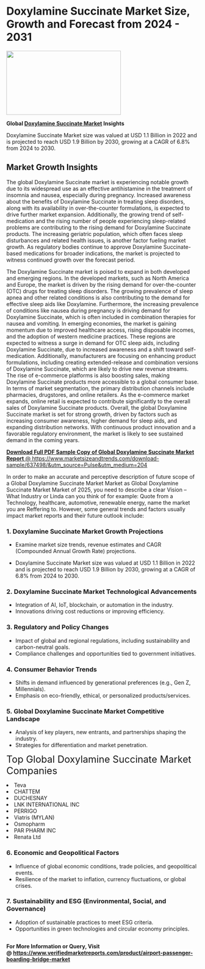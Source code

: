 <H1>Doxylamine Succinate Market Size, Growth and Forecast from 2024 - 2031</H1><img class="aligncenter size-medium wp-image-584254" src="https://thirdeyenews.in/wp-content/uploads/2024/09/Global-Market-Research-300x168.jpeg" alt="" width="300" height="168" /><p><strong>Global&nbsp;<a href="https://www.marketsizeandtrends.com/download-sample/637498/&amp;utm_source=Pulse&amp;utm_medium=204">Doxylamine Succinate Market</a> Insights</strong></p><p>Doxylamine Succinate Market size was valued at USD 1.1 Billion in 2022 and is projected to reach USD 1.9 Billion by 2030, growing at a CAGR of 6.8% from 2024 to 2030.</p><p><h2>Market Growth Insights</h2> <p>The global Doxylamine Succinate market is experiencing notable growth due to its widespread use as an effective antihistamine in the treatment of insomnia and nausea, especially during pregnancy. Increased awareness about the benefits of Doxylamine Succinate in treating sleep disorders, along with its availability in over-the-counter formulations, is expected to drive further market expansion. Additionally, the growing trend of self-medication and the rising number of people experiencing sleep-related problems are contributing to the rising demand for Doxylamine Succinate products. The increasing geriatric population, which often faces sleep disturbances and related health issues, is another factor fueling market growth. As regulatory bodies continue to approve Doxylamine Succinate-based medications for broader indications, the market is projected to witness continued growth over the forecast period. <a href="#"></a></p> <p>The Doxylamine Succinate market is poised to expand in both developed and emerging regions. In the developed markets, such as North America and Europe, the market is driven by the rising demand for over-the-counter (OTC) drugs for treating sleep disorders. The growing prevalence of sleep apnea and other related conditions is also contributing to the demand for effective sleep aids like Doxylamine. Furthermore, the increasing prevalence of conditions like nausea during pregnancy is driving demand for Doxylamine Succinate, which is often included in combination therapies for nausea and vomiting. In emerging economies, the market is gaining momentum due to improved healthcare access, rising disposable incomes, and the adoption of western medicine practices. These regions are expected to witness a surge in demand for OTC sleep aids, including Doxylamine Succinate, due to increased awareness and a shift toward self-medication. Additionally, manufacturers are focusing on enhancing product formulations, including creating extended-release and combination versions of Doxylamine Succinate, which are likely to drive new revenue streams. The rise of e-commerce platforms is also boosting sales, making Doxylamine Succinate products more accessible to a global consumer base. In terms of market segmentation, the primary distribution channels include pharmacies, drugstores, and online retailers. As the e-commerce market expands, online retail is expected to contribute significantly to the overall sales of Doxylamine Succinate products. Overall, the global Doxylamine Succinate market is set for strong growth, driven by factors such as increasing consumer awareness, higher demand for sleep aids, and expanding distribution networks. With continuous product innovation and a favorable regulatory environment, the market is likely to see sustained demand in the coming years. <a href="#"></p><p><span class=""><strong>Download Full PDF Sample Copy of Global Doxylamine Succinate Market Report</strong> @ <a href="https://www.marketsizeandtrends.com/download-sample/637498/&amp;utm_source=Pulse&amp;utm_medium=204" target="_blank">https://www.marketsizeandtrends.com/download-sample/637498/&amp;utm_source=Pulse&amp;utm_medium=204</a></span></p><p>In order to make an accurate and perceptive description of future scope of a Global&nbsp;Doxylamine Succinate Market Market as Global&nbsp;Doxylamine Succinate Market Market of 2025, you need to describe a clear Vision &ndash; What Industry or Linda can you think of for example: Quote from a Technology, healthcare, automotive, renewable energy, name the market you are Reffering to. However, some general trends and factors usually impact market reports and their future outlook include:</p><h3>1.&nbsp;<strong>Doxylamine Succinate Market Growth Projections</strong></h3><ul><li>Examine market size trends, revenue estimates and CAGR (Compounded Annual Growth Rate) projections.</li><li><p>Doxylamine Succinate Market size was valued at USD 1.1 Billion in 2022 and is projected to reach USD 1.9 Billion by 2030, growing at a CAGR of 6.8% from 2024 to 2030.</p></li></ul><h3>2.&nbsp;<strong>Doxylamine Succinate Market Technological Advancements</strong></h3><ul><li>Integration of AI, IoT, blockchain, or automation in the industry.</li><li>Innovations driving cost reductions or improving efficiency.</li></ul><h3>3.&nbsp;<strong>Regulatory and Policy Changes</strong></h3><ul><li>Impact of global and regional regulations, including sustainability and carbon-neutral goals.</li><li>Compliance challenges and opportunities tied to government initiatives.</li></ul><h3>4.&nbsp;<strong>Consumer Behavior Trends</strong></h3><ul><li>Shifts in demand influenced by generational preferences (e.g., Gen Z, Millennials).</li><li>Emphasis on eco-friendly, ethical, or personalized products/services.</li></ul><h3>5.&nbsp;<strong>Global Doxylamine Succinate Market Competitive Landscape</strong></h3><ul><li>Analysis of key players, new entrants, and partnerships shaping the industry.</li><li>Strategies for differentiation and market penetration.</li></ul><p data-pm-slice="1 1 []"><span style="color: inherit; font-family: inherit; font-size: 25px;">Top Global Doxylamine Succinate Market Companies</span></p><div class="" data-test-id=""><p><li>Teva</li><li> CHATTEM</li><li> DUCHESNAY</li><li> LNK INTERNATIONAL INC</li><li> PERRIGO</li><li> Viatris (MYLAN)</li><li> Osmopharm</li><li> PAR PHARM INC</li><li> Renata Ltd</li></p></div><h3>6.&nbsp;<strong>Economic and Geopolitical Factors</strong></h3><ul><li>Influence of global economic conditions, trade policies, and geopolitical events.</li><li>Resilience of the market to inflation, currency fluctuations, or global crises.</li></ul><h3>7.&nbsp;<strong>Sustainability and ESG (Environmental, Social, and Governance)</strong></h3><ul><li>Adoption of sustainable practices to meet ESG criteria.</li><li>Opportunities in green technologies and circular economy principles.</li></ul><h2><strong style="font-size: 14px;">For More Information or Query, Visit @&nbsp;</strong><a style="background-color: #ffffff; font-size: 14px;" href="https://www.marketsizeandtrends.com/report/doxylamine-succinate-market/" target="_blank">https://www.verifiedmarketreports.com/product/airport-passenger-boarding-bridge-market</a></h2>
